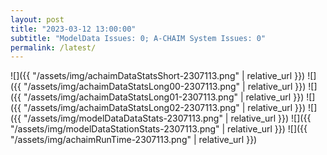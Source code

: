 ```yaml
---
layout: post
title: "2023-03-12 13:00:00"
subtitle: "ModelData Issues: 0; A-CHAIM System Issues: 0"
permalink: /latest/
---
```


![]({{ "/assets/img/achaimDataStatsShort-2307113.png" | relative_url }})
![]({{ "/assets/img/achaimDataStatsLong00-2307113.png" | relative_url }})
![]({{ "/assets/img/achaimDataStatsLong01-2307113.png" | relative_url }})
![]({{ "/assets/img/achaimDataStatsLong02-2307113.png" | relative_url }})
![]({{ "/assets/img/modelDataDataStats-2307113.png" | relative_url }})
![]({{ "/assets/img/modelDataStationStats-2307113.png" | relative_url }})
![]({{ "/assets/img/achaimRunTime-2307113.png" | relative_url }})



